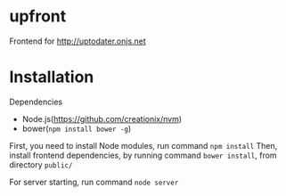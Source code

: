 upfront
=======

Frontend for http://uptodater.onjs.net

Installation
=======

Dependencies
- Node.js(https://github.com/creationix/nvm)
- bower(`npm install bower -g`)

First, you need to install Node modules, run command `npm install`
Then, install frontend dependencies, by running command `bower install`, from directory `public/`


For server starting, run command `node server`
